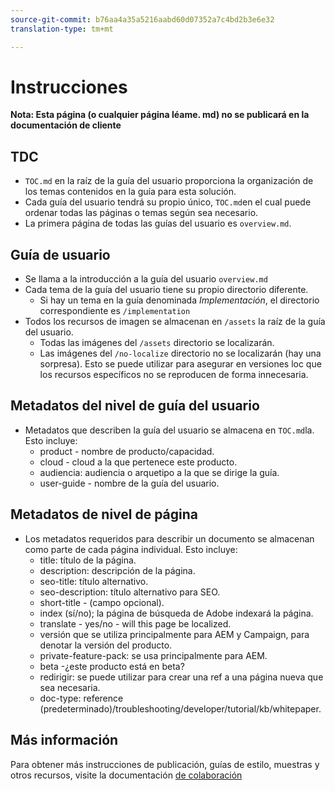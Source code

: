 ```yaml
---
source-git-commit: b76aa4a35a5216aabd60d07352a7c4bd2b3e6e32
translation-type: tm+mt

---
```

# Instrucciones

**Nota: Esta página (o cualquier página léame. md) no se publicará en la documentación de cliente**

## TDC

+ `TOC.md` en la raíz de la guía del usuario proporciona la organización de los temas contenidos en la guía para esta solución.
+ Cada guía del usuario tendrá su propio único, `TOC.md`en el cual puede ordenar todas las páginas o temas según sea necesario.
+ La primera página de todas las guías del usuario es `overview.md`.

## Guía de usuario

+ Se llama a la introducción a la guía del usuario `overview.md`
+ Cada tema de la guía del usuario tiene su propio directorio diferente.
   + Si hay un tema en la guía denominada *Implementación*, el directorio correspondiente es `/implementation`
+ Todos los recursos de imagen se almacenan en `/assets` la raíz de la guía del usuario.
   + Todas las imágenes del `/assets` directorio se localizarán.
   + Las imágenes del `/no-localize` directorio no se localizarán (hay una sorpresa). Esto se puede utilizar para asegurar en versiones loc que los recursos específicos no se reproducen de forma innecesaria.

## Metadatos del nivel de guía del usuario

+ Metadatos que describen la guía del usuario se almacena en `TOC.md`la. Esto incluye:
   + product - nombre de producto/capacidad.
   + cloud - cloud a la que pertenece este producto.
   + audiencia: audiencia o arquetipo a la que se dirige la guía.
   + user-guide - nombre de la guía del usuario.

## Metadatos de nivel de página

+ Los metadatos requeridos para describir un documento se almacenan como parte de cada página individual. Esto incluye:
   + title: título de la página.
   + description: descripción de la página.
   + seo-title: título alternativo.
   + seo-description: título alternativo para SEO.
   + short-title - (campo opcional).
   + index (sí/no); la página de búsqueda de Adobe indexará la página.
   + translate - yes/no - will this page be localized.
   + versión que se utiliza principalmente para AEM y Campaign, para denotar la versión del producto.
   + private-feature-pack: se usa principalmente para AEM.
   + beta -¿este producto está en beta?
   + redirigir: se puede utilizar para crear una ref a una página nueva que sea necesaria.
   + doc-type: reference (predeterminado)/troubleshooting/developer/tutorial/kb/whitepaper.

## Más información

Para obtener más instrucciones de publicación, guías de estilo, muestras y otros recursos, visite la documentación [de colaboración](https://git.corp.adobe.com/AdobeDocs/collaborative-doc-instructions)
